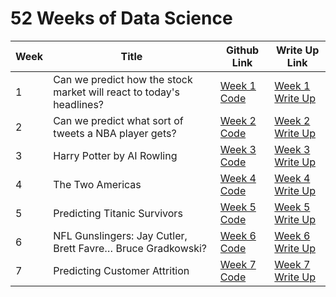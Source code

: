 # 52 Weeks of Data Science



Week | Title | Github Link | Write Up Link 
--- | --- | --- | ---
1 | Can we predict how the stock market will react to today's headlines? | [Week 1 Code](https://github.com/askakdagr8/52WeeksOfDataScience/tree/master/Week%201) | [Week 1 Write Up](https://www.linkedin.com/feed/update/urn:li:activity:6386757091968770048)
2 | Can we predict what sort of tweets a NBA player gets? | [Week 2 Code](https://github.com/askakdagr8/52WeeksOfDataScience/tree/master/Week%202) | [Week 2 Write Up](https://www.linkedin.com/pulse/predicting-tweets-nba-players-get-anirudh-kulkarni/)
3 | Harry Potter by AI Rowling | [Week 3 Code](https://github.com/sherjilozair/char-rnn-tensorflow) | [Week 3 Write Up](https://www.linkedin.com/pulse/harry-potter-ai-rowling-anirudh-kulkarni/)
4 | The Two Americas | [Week 4 Code](https://github.com/askakdagr8/52WeeksOfDataScience/tree/master/Week%204) | [Week 4 Write Up](https://medium.com/@akulkarni7/the-two-americas-85d343673937)
5 | Predicting Titanic Survivors | [Week 5 Code](https://github.com/askakdagr8/52WeeksOfDataScience/tree/master/Week%205) | [Week 5 Write Up](https://medium.com/@akulkarni7/predicting-titanic-survivors-dec59c9878b5)
6 | NFL Gunslingers: Jay Cutler, Brett Favre… Bruce Gradkowski? | [Week 6 Code](https://github.com/askakdagr8/52WeeksOfDataScience/tree/master/Week%206) | [Week 6 Write Up](https://medium.com/@akulkarni7/nfl-gunslingers-jay-cutler-brett-favre-bruce-gradkowski-4d92437dba53)
7 | Predicting Customer Attrition | [Week 7 Code](https://github.com/askakdagr8/52WeeksOfDataScience/tree/master/Week%207) | [Week 7 Write Up](https://medium.com/@akulkarni7/predicting-customer-attrition-50a0a08b56ef)
